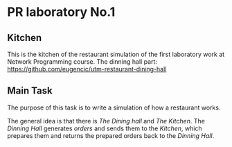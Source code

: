 # PR laboratory No.1

## Kitchen

This is the kitchen of the restaurant simulation of the first laboratory work at Network Programming course.
The dinning hall part: https://github.com/eugencic/utm-restaurant-dining-hall

## Main Task

The purpose of this task is to write a simulation of how a restaurant works.
    
The general idea is that there is *The Dining hall* and *The Kitchen*.
The *Dinning Hall* generates *orders* and sends them to the *Kitchen*, which prepares them and returns the prepared orders back to the *Dinning Hall*.

